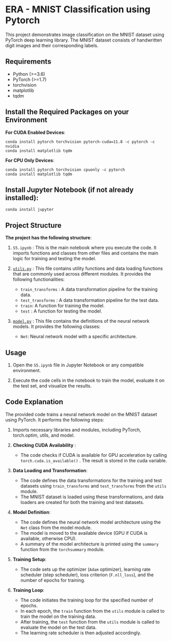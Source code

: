 # ERA - MNIST Classification using Pytorch

This project demonstrates image classification on the MNIST dataset using PyTorch deep learning library. The MNIST dataset consists of handwritten digit images and their corresponding labels.

## Requirements

- Python (>=3.6)
- PyTorch (>=1.7)
- torchvision
- matplotlib
- tqdm


## Install the Required Packages on your Environment

**For CUDA Enabled Devices**:
```shell
conda install pytorch torchvision pytorch-cuda=11.8 -c pytorch -c nvidia
conda install matplotlib tqdm
```
**For CPU Only Devices**:
```shell
conda install pytorch torchvision cpuonly -c pytorch
conda install matplotlib tqdm
```
## Install Jupyter Notebook (if not already installed):
```
conda install jupyter
```
## Project Structure
 **The project has the following structure**:

1. `S5.ipynb` : This is the main notebook where you execute the code. It imports functions and classes from other files and contains the main logic for training and testing the model.

2. [`utils.py`](https://github.com/Shashank-Gottumukkala/ERA/blob/main/utils.py) : This file contains utility functions and data loading functions that are commonly used across different modules. It provides the following functionalities:

   - `train_transforms` : A data transformation pipeline for the training data.
   - `test_transforms` : A data transformation pipeline for the test data.
   - `train`: A function for training the model.
   - `test` : A function for testing the model.


3. [`model.py`](https://github.com/Shashank-Gottumukkala/ERA/blob/main/model.py) : This file contains the definitions of the neural network models. It provides the following classes:
   - `Net`: Neural network model with a specific architecture. 


## Usage
1. Open the `S5.ipynb` file in Jupyter Notebook or any compatible environment.

2. Execute the code cells in the notebook to train the model, evaluate it on the test set, and visualize the results.



## Code Explanation

The provided code trains a neural network model on the MNIST dataset using PyTorch. It performs the following steps:

 1. Imports necessary libraries and modules, including PyTorch, torch.optim, utils, and model.

 2. **Checking CUDA Availability** :
    - The code checks if CUDA is available for GPU acceleration by calling `torch.cuda.is_available()` . The result is stored in the cuda variable.
 
 3. **Data Loading and Transformation**:
    - The code defines the data transformations for the training and test datasets using `train_transforms` and `test_transforms` from the `utils` module.
    - The MNIST dataset is loaded using these transformations, and data loaders are created for both the training and test datasets.

 4. **Model Definition**:
    - The code defines the neural network model architecture using the `Net` class from the model module.
    - The model is moved to the available device (GPU if CUDA is available, otherwise CPU).
    - A summary of the model architecture is printed using the `summary` function from the `torchsummary` module.
 
 5. **Training Setup**:
    - The code sets up the optimizer (`Adam` optimizer), learning rate scheduler (step scheduler), loss criterion (`F.nll_loss`), and the number of epochs for training.
 
 6. **Training Loop**:
    - The code initiates the training loop for the specified number of epochs.
    - In each epoch, the `train` function from the `utils` module is called to train the model on the training data.
    - After training, the `test` function from the `utils` module is called to evaluate the model on the test data.
    - The learning rate scheduler is then adjusted accordingly.
